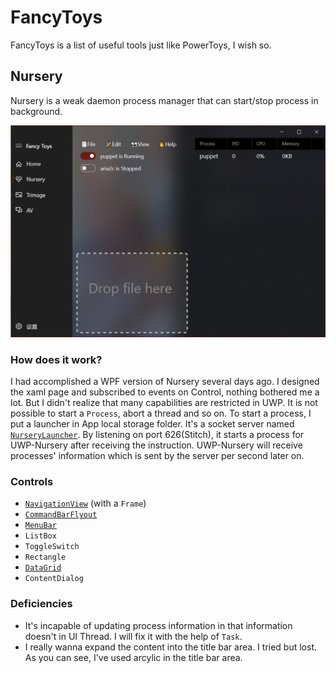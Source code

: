 # FancyToys
  FancyToys is a list of useful tools just like PowerToys, I wish so.


## Nursery
Nursery is a weak daemon process manager that can start/stop process in background. 

![FancyToys](Assets\repository\FancyToys.jpg)

### How does it work?

I had accomplished a WPF version of Nursery several days ago. I designed the xaml page and subscribed to events on Control, nothing bothered me a lot. But I didn't realize that many capabilities are restricted in UWP. It is not possible to start a `Process`, abort a thread and so on. To start a process, I put a launcher in App local storage folder. It's a socket server named [`NurseryLauncher`](Assets\Tools\NurseryLauncher.exe). By listening on port 626(Stitch), it starts a process for UWP-Nursery after receiving the instruction. UWP-Nursery will receive processes' information which is sent by the server per second later on.

### Controls

+ [`NavigationView`](https://docs.microsoft.com/en-us/uwp/api/windows.ui.xaml.controls.navigationview?view=winrt-19041) (with a `Frame`)
+ [`CommandBarFlyout`](https://docs.microsoft.com/en-us/uwp/api/windows.ui.xaml.controls.commandbarflyout?view=winrt-19041)
+ [`MenuBar`](https://docs.microsoft.com/en-us/uwp/api/windows.ui.xaml.controls.menubar?view=winrt-19041)
+ `ListBox`
+ `ToggleSwitch`
+ `Rectangle`
+ [`DataGrid`](https://docs.microsoft.com/en-us/windows/communitytoolkit/controls/datagrid)
+ `ContentDialog`

### Deficiencies
+ It's incapable of updating process information in that information doesn't in UI Thread. I will fix it with the help of `Task`.
+ I really wanna expand the content into the title bar area. I tried but lost. As you can see, I've used arcylic in the title bar area.


